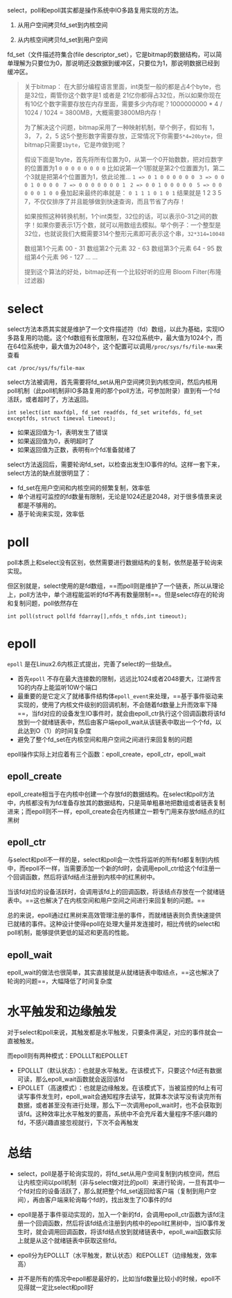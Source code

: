 select，poll和epoll其实都是操作系统中IO多路复用实现的方法。

1. 从用户空间拷贝fd_set到内核空间
    
2. 从内核空间拷贝fd_set到用户空间
    

fd_set（文件描述符集合(file descriptor_set），它是bitmap的数据结构，可以简单理解为只要位为0，那说明还没数据到缓冲区，只要位为1，那说明数据已经到缓冲区。

>关于bitmap：
>在大部分编程语言里面，int类型一般的都是占4个byte，也是32位，甭管你这个数字是1 或者是 21亿你都得占32位，所以如果你现在有10亿个数字需要存放在内存里面，需要多少内存呢？1000000000 * 4 / 1024 / 1024 = 3800MB，大概需要3800MB内存！
>
>为了解决这个问题，bitmap采用了一种映射机制，举个例子，假如有 1，3， 7，2，5 这5个整形数字需要存放，正常情况下你需要`5*4=20byte`，但bitmap只需要`1byte`，它是咋做到呢？
>
>假设下面是1byte，首先将所有位置为0，从第一个0开始数数，把对应数字的位置置为1
>`0 0 0 0 0 0 0 0`
>比如说第一个1那就是第2个位置置为1，第二个3就是把第4个位置置为1，依此论推...
>`1 => 0 1 0 0 0 0 0 0 `
>`3 => 0 0 0 1 0 0 0 0 `
>`7 => 0 0 0 0 0 0 0 1 `
>`2 => 0 0 1 0 0 0 0 0 `
>`5 => 0 0 0 0 0 1 0 0`
>叠加起来最终的串就是：
>`0 1 1 1 0 1 0 1`
>结果就是 1 2 3 5 7，不仅仅排序了并且能够做到快速查询，而且节省了内存！
>
>如果按照这种转换机制，1个int类型，32位的话，可以表示0-31之间的数字！如果你要表示1万个数，就可以用数组去模拟。举个例子：一个整型是32位，也就说我们大概需要314个整形元素即可表示这个串，`32*314=10048`
>
>数组第1个元素 00 - 31
>数组第2个元素 32 - 63
>数组第3个元素 64 - 95
>数组第4个元素 96 - 127
>... ...
>
>提到这个算法的好处，bitmap还有一个比较好听的应用 Bloom Filter(布隆过滤器)

# select

select方法本质其实就是维护了一个文件描述符（fd）数组，以此为基础，实现IO多路复用的功能。这个fd数组有长度限制，在32位系统中，最大值为1024个，而在64位系统中，最大值为2048个，这个配置可以调用`/proc/sys/fs/file-max`来查看

```Shell
cat /proc/sys/fs/file-max
```

select方法被调用，首先需要将fd_set从用户空间拷贝到内核空间，然后内核用poll机制（此poll机制非IO多路复用的那个poll方法，可参加附录）直到有一个fd活跃，或者超时了，方法返回。

```Shell
int select(int maxfdpl, fd_set readfds, fd_set writefds, fd_set exceptfds, struct timeval timeout);
```

- 如果返回值为-1，表明发生了错误
- 如果返回值为0，表明超时了
- 如果返回值为正数，表明有n个fd准备就绪了


select方法返回后，需要轮询fd_set，以检查出发生IO事件的fd。这样一套下来，select方法的缺点就很明显了：

- fd_set在用户空间和内核空间的频繁复制，效率低
- 单个进程可监控的fd数量有限制，无论是1024还是2048，对于很多情景来说都是不够用的。
- 基于轮询来实现，效率低

# poll

poll本质上和select没有区别，依然需要进行数据结构的复制，依然是基于轮询来实现。

但区别就是，select使用的是fd数组，==而poll则是维护了一个链表，所以从理论上，poll方法中，单个进程能监听的fd不再有数量限制==。但是select存在的轮询和复制问题，poll依然存在

```Shell
int poll(struct pollfd fdarray[],nfds_t nfds,int timeout);
```

# epoll

`epoll` 是在Linux2.6内核正式提出，完善了select的一些缺点。

- 首先`epoll` 不存在最大连接数的限制，远远比1024或者2048要大，江湖传言1G的内存上能监听10W个端口
- 最重要的是它定义了就绪事件结构体`epoll_event`来处理，==基于事件驱动来实现的，使用了内核文件级别的回调机制，不会随着fd数量上升而效率下降==，当fd对应的设备发生IO事件时，就会由epoll_ctr执行这个回调函数将该fd放到一个就绪链表中，然后由客户端epoll_wait从该链表中取出一个个fd，以此达到O（1）的时间复杂度
- 避免了整个fd_set在内核空间和用户空间之间进行来回复制的问题

epoll操作实际上对应着有三个函数：epoll_create，epoll_ctr，epoll_wait

## epoll_create

epoll_create相当于在内核中创建一个存放fd的数据结构。在select和poll方法中，内核都没有为fd准备存放其的数据结构，只是简单粗暴地把数组或者链表复制进来；而epoll则不一样，epoll_create会在内核建立一颗专门用来存放fd结点的红黑树
## epoll_ctr

与select和poll不一样的是，select和poll会一次性将监听的所有fd都复制到内核中，而epoll不一样，当需要添加一个新的fd时，会调用epoll_ctr给这个fd注册一个回调函数，然后将该fd结点注册到内核中的红黑树中。

当该fd对应的设备活跃时，会调用该fd上的回调函数，将该结点存放在一个就绪链表中。==这也解决了在内核空间和用户空间之间进行来回复制的问题。==

总的来说，epoll通过红黑树来高效管理注册的事件，而就绪链表则负责快速提供已就绪的事件。这种设计使得epoll在处理大量并发连接时，相比传统的select和poll机制，能够提供更低的延迟和更高的性能。
## epoll_wait

epoll_wait的做法也很简单，其实直接就是从就绪链表中取结点，==这也解决了轮询的问题==，大幅降低了时间复杂度


# 水平触发和边缘触发

对于select和poll来说，其触发都是水平触发，只要条件满足，对应的事件就会一直被触发。

而epoll则有两种模式：EPOLLLT和EPOLLET
- EPOLLLT（默认状态）：也就是水平触发。在该模式下，只要这个fd还有数据可读，那么epoll_wait函数就会返回该fd
- EPOLLET（高速模式）：也就是边缘触发。在该模式下，当被监控的fd上有可读写事件发生时，epoll_wait会通知程序去读写，就算本次读写没有读完所有数据，或者甚至没有进行处理，那么下一次调用epoll_wait时，也不会获取到该fd。这种效率比水平触发的要高，系统中不会充斥着大量程序不感兴趣的fd，不感兴趣直接忽视就行，下次不会再触发

# 总结

- select，poll是基于轮询实现的，将fd_set从用户空间复制到内核空间，然后让内核空间以poll机制（非与select做对比的poll）来进行轮询，一旦有其中一个fd对应的设备活跃了，那么就把整个fd_set返回给客户端（复制到用户空间），再由客户端来轮询每个fd的，找出发生了IO事件的fd

- epoll是基于事件驱动实现的，加入一个新的fd，会调用epoll_ctr函数为该fd注册一个回调函数，然后将该fd结点注册到内核中的epoll红黑树中，当IO事件发生时，就会调用回调函数，将该fd结点放到就绪链表中，epoll_wait函数实际上就是从这个就绪链表中获取这些fd。
    
- epoll分为EPOLLLT（水平触发，默认状态）和EPOLLET（边缘触发，效率高）
    
- 并不是所有的情况中epoll都是最好的，比如当fd数量比较小的时候，epoll不见得就一定比select和poll好